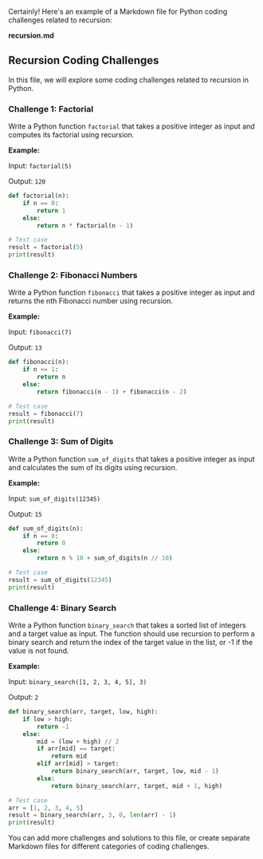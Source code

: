 Certainly! Here's an example of a Markdown file for Python coding challenges related to recursion:

**recursion.md**

## Recursion Coding Challenges

In this file, we will explore some coding challenges related to recursion in Python.

### Challenge 1: Factorial

Write a Python function `factorial` that takes a positive integer as input and computes its factorial using recursion.

**Example:**

Input: `factorial(5)`

Output: `120`

```python
def factorial(n):
    if n == 0:
        return 1
    else:
        return n * factorial(n - 1)

# Test case
result = factorial(5)
print(result)
```

### Challenge 2: Fibonacci Numbers

Write a Python function `fibonacci` that takes a positive integer as input and returns the nth Fibonacci number using recursion.

**Example:**

Input: `fibonacci(7)`

Output: `13`

```python
def fibonacci(n):
    if n <= 1:
        return n
    else:
        return fibonacci(n - 1) + fibonacci(n - 2)

# Test case
result = fibonacci(7)
print(result)
```

### Challenge 3: Sum of Digits

Write a Python function `sum_of_digits` that takes a positive integer as input and calculates the sum of its digits using recursion.

**Example:**

Input: `sum_of_digits(12345)`

Output: `15`

```python
def sum_of_digits(n):
    if n == 0:
        return 0
    else:
        return n % 10 + sum_of_digits(n // 10)

# Test case
result = sum_of_digits(12345)
print(result)
```

### Challenge 4: Binary Search

Write a Python function `binary_search` that takes a sorted list of integers and a target value as input. The function should use recursion to perform a binary search and return the index of the target value in the list, or -1 if the value is not found.

**Example:**

Input: `binary_search([1, 2, 3, 4, 5], 3)`

Output: `2`

```python
def binary_search(arr, target, low, high):
    if low > high:
        return -1
    else:
        mid = (low + high) // 2
        if arr[mid] == target:
            return mid
        elif arr[mid] > target:
            return binary_search(arr, target, low, mid - 1)
        else:
            return binary_search(arr, target, mid + 1, high)

# Test case
arr = [1, 2, 3, 4, 5]
result = binary_search(arr, 3, 0, len(arr) - 1)
print(result)
```

You can add more challenges and solutions to this file, or create separate Markdown files for different categories of coding challenges.
